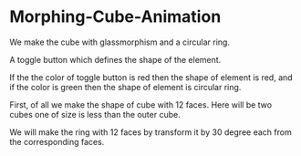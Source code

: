 # Morphing-Cube-Animation

We make the cube with glassmorphism and a circular ring.

A toggle button which defines the shape of the element.

If the the color of toggle button is red then the shape of element is red, and if the color is green then the shape of element is circular ring.

First, of all we make the shape of cube with 12 faces. Here will be two cubes one of size is less than the outer cube.

We will make the ring with 12 faces by transform it by 30 degree each from the corresponding faces.
